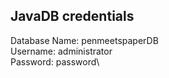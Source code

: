 ## JavaDB credentials

Database Name: penmeetspaperDB\
Username: administrator\
Password: password\
